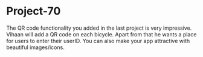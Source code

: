 # Project-70
The QR code functionality you added in the last project is very impressive. Vihaan will add a QR code on each bicycle. Apart from that he wants a place for users to enter their userID. You can also make your app attractive with beautiful images/icons.
